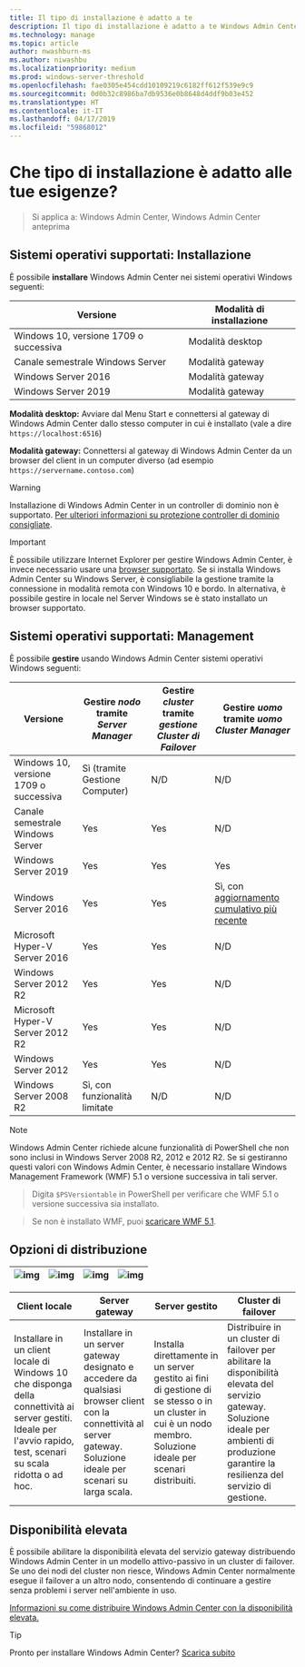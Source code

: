 ```yaml
---
title: Il tipo di installazione è adatto a te
description: Il tipo di installazione è adatto a te Windows Admin Center (progetto Honolulu). Installare in un cluster di failover per la disponibilità elevata e resilienza.
ms.technology: manage
ms.topic: article
author: nwashburn-ms
ms.author: niwashbu
ms.localizationpriority: medium
ms.prod: windows-server-threshold
ms.openlocfilehash: fae0305e454cdd10109219c6182ff612f539e9c9
ms.sourcegitcommit: 0d0b32c8986ba7db9536e0b8648d4ddf9b03e452
ms.translationtype: HT
ms.contentlocale: it-IT
ms.lasthandoff: 04/17/2019
ms.locfileid: "59868012"
---
```

# <a name="what-type-of-installation-is-right-for-you"></a>Che tipo di installazione è adatto alle tue esigenze?

>Si applica a: Windows Admin Center, Windows Admin Center anteprima

## <a name="supported-operating-systems-installation"></a>Sistemi operativi supportati: Installazione

È possibile **installare** Windows Admin Center nei sistemi operativi Windows seguenti:

| **Versione** | **Modalità di installazione** |
|-------------|-----------------------|
|Windows 10, versione 1709 o successiva | Modalità desktop |
|Canale semestrale Windows Server | Modalità gateway |
|Windows Server 2016 | Modalità gateway |
|Windows Server 2019 | Modalità gateway |

**Modalità desktop:** Avviare dal Menu Start e connettersi al gateway di Windows Admin Center dallo stesso computer in cui è installato (vale a dire `https://localhost:6516`)

**Modalità gateway:** Connettersi al gateway di Windows Admin Center da un browser del client in un computer diverso (ad esempio `https://servername.contoso.com`) 

> [!WARNING]
> Installazione di Windows Admin Center in un controller di dominio non è supportato. [Per ulteriori informazioni su protezione controller di dominio consigliate](https://docs.microsoft.com/windows-server/identity/ad-ds/plan/security-best-practices/securing-domain-controllers-against-attack). 

> [!IMPORTANT]
> È possibile utilizzare Internet Explorer per gestire Windows Admin Center, è invece necessario usare una [browser supportato](../understand/faq.md#which-web-browsers-are-supported-by-windows-admin-center
).  Se si installa Windows Admin Center su Windows Server, è consigliabile la gestione tramite la connessione in modalità remota con Windows 10 e bordo.  In alternativa, è possibile gestire in locale nel Server Windows se è stato installato un browser supportato.

## <a name="supported-operating-systems-management"></a>Sistemi operativi supportati: Management

È possibile **gestire** usando Windows Admin Center sistemi operativi Windows seguenti:

| Versione | Gestire *nodo* tramite *Server Manager* | Gestire *cluster* tramite *gestione Cluster di Failover* | Gestire *uomo* tramite *uomo Cluster Manager*|
|-------------------------|---------------|-----|------------------------|
| Windows 10, versione 1709 o successiva | Sì (tramite Gestione Computer) | N/D | N/D |
| Canale semestrale Windows Server | Yes | Yes | N/D |
| Windows Server 2019 | Yes | Yes | Yes |
| Windows Server 2016 | Yes | Yes | Sì, con [aggiornamento cumulativo più recente](../use/manage-hyper-converged.md#prepare-your-windows-server-2016-cluster-for-windows-admin-center) |
| Microsoft Hyper-V Server 2016 | Yes | Yes | N/D |
| Windows Server 2012 R2 | Yes | Yes | N/D |
| Microsoft Hyper-V Server 2012 R2 | Yes | Yes | N/D |
| Windows Server 2012 | Yes | Yes | N/D |
| Windows Server 2008 R2 | Sì, con funzionalità limitate | N/D | N/D |

> [!NOTE]
> Windows Admin Center richiede alcune funzionalità di PowerShell che non sono inclusi in Windows Server 2008 R2, 2012 e 2012 R2. Se si gestiranno questi valori con Windows Admin Center, è necessario installare Windows Management Framework (WMF) 5.1 o versione successiva in tali server.

>Digita `$PSVersiontable` in PowerShell per verificare che WMF 5.1 o versione successiva sia installato. 

>Se non è installato WMF, puoi [scaricare WMF 5.1](https://www.microsoft.com/en-us/download/details.aspx?id=54616).

## <a name="deployment-options"></a>Opzioni di distribuzione

| ![img](../media/deployment-options/W10.png) | ![img](../media/deployment-options/gateway.png) | ![img](../media/deployment-options/node.png) | ![img](../media/deployment-options/HA.png) |
|---|---|---|---|

| Client locale | Server gateway | Server gestito | Cluster di failover |
| --- | --- | --- | --- |
| Installare in un client locale di Windows 10 che disponga della connettività ai server gestiti.  Ideale per l'avvio rapido, test, scenari su scala ridotta o ad hoc. |Installare in un server gateway designato e accedere da qualsiasi browser client con la connettività al server gateway.  Soluzione ideale per scenari su larga scala. | Installa direttamente in un server gestito ai fini di gestione di se stesso o in un cluster in cui è un nodo membro.  Soluzione ideale per scenari distribuiti. | Distribuire in un cluster di failover per abilitare la disponibilità elevata del servizio gateway. Soluzione ideale per ambienti di produzione garantire la resilienza del servizio di gestione. |

## <a name="high-availability"></a>Disponibilità elevata

È possibile abilitare la disponibilità elevata del servizio gateway distribuendo Windows Admin Center in un modello attivo-passivo in un cluster di failover. Se uno dei nodi del cluster non riesce, Windows Admin Center normalmente esegue il failover a un altro nodo, consentendo di continuare a gestire senza problemi i server nell'ambiente in uso.

[Informazioni su come distribuire Windows Admin Center con la disponibilità elevata.](../deploy/high-availability.md)

> [!Tip]
> Pronto per installare Windows Admin Center? [Scarica subito](https://aka.ms/windowsadmincenter)
